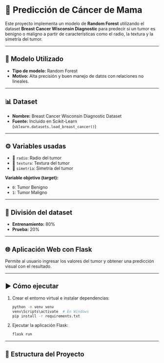 # 🎯 Predicción de Cáncer de Mama

Este proyecto implementa un modelo de **Random Forest** utilizando el dataset **Breast Cancer Wisconsin Diagnostic** para predecir si un tumor es benigno o maligno a partir de características como el radio, la textura y la simetría del tumor.

---

## 🧠 Modelo Utilizado

- **Tipo de modelo:** Random Forest
- **Motivo:** Alta precisión y buen manejo de datos con relaciones no lineales.

---

## 📊 Dataset

- **Nombre:** Breast Cancer Wisconsin Diagnostic Dataset
- **Fuente:** Incluido en Scikit-Learn (`sklearn.datasets.load_breast_cancer()`)

---

## ⚙️ Variables usadas

- 📏 `radio`: Radio del tumor
- 🧬 `textura`: Textura del tumor
- 🔷 `simetría`: Simetría del tumor

**Variable objetivo (target):**  
- `0`: Tumor Benigno  
- `1`: Tumor Maligno  

---

## 🧪 División del dataset

- **Entrenamiento:** 80%
- **Prueba:** 20%

---

## 🌐 Aplicación Web con Flask

Permite al usuario ingresar los valores del tumor y obtener una predicción visual con el resultado.

---

## ▶️ Cómo ejecutar

1. Crear el entorno virtual e instalar dependencias:
    ```bash
    python -m venv venv
    venv\Scripts\activate  # En Windows
    pip install -r requirements.txt
    ```

2. Ejecutar la aplicación Flask:
    ```bash
    flask run
    ```

---

## 📁 Estructura del Proyecto


